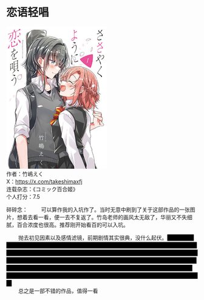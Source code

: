 # 恋语轻唱
![alt text](love_song_like_drizzle.jpg)<br>
作者：竹嶋えく<br>
X：https://x.com/takeshimaxfj<br>
连载杂志：《コミック百合姬》<br>
个人打分：7.5<br>

碎碎念：
<span>&nbsp;&nbsp;&nbsp;&nbsp;&nbsp;&nbsp;&nbsp;&nbsp;可以算作我的入坑作了。当时无意中刷到了关于这部作品的一张图片，想着去看一看，便一去不复返了。竹岛老师的画风太无敌了，华丽又不失细腻，百合浓度也很高。推荐刚开始看百的可以入坑。<br>
</span>
<style>
.secret {
  color: black;
  background-color: black;
  transition: color 0.3s;
}
.secret:hover {
  color: white;
}
</style>
&nbsp;&nbsp;&nbsp;&nbsp;&nbsp;&nbsp;&nbsp;&nbsp;抛去初见因素以及感情滤镜，前期剧情其实很典，没什么起伏。<span class="secret">经典之对学姐一见钟情，喜欢的误会，让你更喜欢上我...就剧情来说并不出彩，但耐不住画风爆炸，救了一切。直到后来志帆的加入让剧情有趣（扭）了起来。我的事业一事无成，我的恋情一败涂地.jpd在对邦的时候达到了高潮，日鞠小天使会出手。现在说实话剧情进入了疲软阶段。没什么爆点，之前的姐妹骨科有点烂活，铺垫都没铺垫。希望竹岛老师能让它平稳落地吧，虽然她或者编辑暂时不会放过这个摇钱树罢了<br></span>
&nbsp;&nbsp;&nbsp;&nbsp;&nbsp;&nbsp;&nbsp;&nbsp;总之是一部不错的作品，值得一看</span>